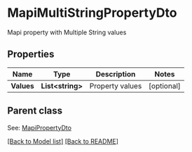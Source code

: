 # MapiMultiStringPropertyDto
Mapi property with Multiple String values             

## Properties
Name | Type | Description | Notes
------------ | ------------- | ------------- | -------------
**Values** | **List&lt;string&gt;** | Property values              | [optional] 

## Parent class

See: [MapiPropertyDto](MapiPropertyDto.md)

[[Back to Model list]](Models.md) [[Back to README]](README.md)

